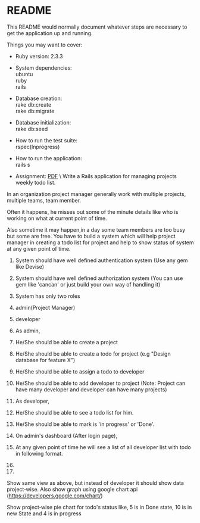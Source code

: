 # README

This README would normally document whatever steps are necessary to get the
application up and running.

Things you may want to cover:

* Ruby version: 2.3.3

* System dependencies:\
  ubuntu\
  ruby\
  rails

* Database creation:\
  rake db:create\
  rake db:migrate

* Database initialization:\
  rake db:seed

* How to run the test suite:\
  rspec(Inprogress)

* How to run the application:\
  rails s

* Assignment: [PDF](RORAssignment.pdf) \ 
Write a Rails application for managing projects weekly todo list. 
 
In an organization project manager generally work with multiple projects, multiple teams, team 
member. 
 
Often it happens, he misses out some of the minute details like who is working on what at current 
point of time. 
 
Also sometime it may happen,in a day some team members are too busy but some are free. 
You have to build a system which will help project manager in creating a todo list for project and help 
to show status of system at any given point  of time. 
 
1. System should have well defined authentication system (Use any gem like Devise) 
 
2. System should have well defined authorization system (You can use gem like 'cancan' or just 
build your own way of handling it) 
 
3. System has only two roles  
1. admin(Project Manager) 
2. developer 
 
 
4. As admin, 
3. He/She should be able to create a project  
4. He/She should be able to create a todo for project (e.g "Design database for feature 
X") 
5. He/She should be able to assign a todo to developer 
6. He/She should be able to add developer to project (Note: Project can have many 
developer and developer can have many projects) 
 
 
5. As developer, 
1. He/She should be able to see a todo list for him. 
2. He/She should be able to mark is 'in progress' or 'Done'.  
 
6. On admin's dashboard (After login page), 
1. At any given point of time he will see a list of all developer list with todo in following 
format. 
 
 
 
2.
3.
Show same view as above, but instead of developer it should show data project‐wise. 
Also show graph using google chart api (https://developers.google.com/chart/) 
 
Show project‐wise pie chart for todo's status  like, 5 is in Done state, 10 is in new State and 4 is in 
progress 
 

